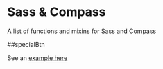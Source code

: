 # Sass & Compass
A list of functions and mixins for Sass and Compass

##specialBtn

See an [example here](http://codepen.io/myclientisrich/full/azZevP/)